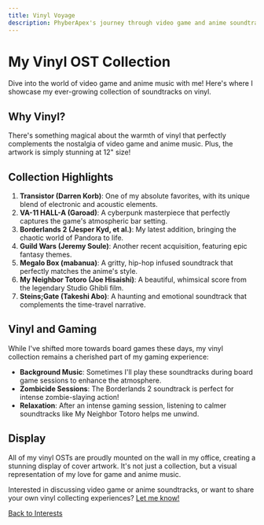 ```yaml
---
title: Vinyl Voyage
description: PhyberApex's journey through video game and anime soundtracks on vinyl
---
```


# My Vinyl OST Collection

Dive into the world of video game and anime music with me! Here's where I showcase my ever-growing collection of soundtracks on vinyl.

## Why Vinyl?

There's something magical about the warmth of vinyl that perfectly complements the nostalgia of video game and anime music. Plus, the artwork is simply stunning at 12" size!

## Collection Highlights

1. **Transistor (Darren Korb)**: One of my absolute favorites, with its unique blend of electronic and acoustic elements.
2. **VA-11 HALL-A (Garoad)**: A cyberpunk masterpiece that perfectly captures the game's atmospheric bar setting.
3. **Borderlands 2 (Jesper Kyd, et al.)**: My latest addition, bringing the chaotic world of Pandora to life.
4. **Guild Wars (Jeremy Soule)**: Another recent acquisition, featuring epic fantasy themes.
5. **Megalo Box (mabanua)**: A gritty, hip-hop infused soundtrack that perfectly matches the anime's style.
6. **My Neighbor Totoro (Joe Hisaishi)**: A beautiful, whimsical score from the legendary Studio Ghibli film.
7. **Steins;Gate (Takeshi Abo)**: A haunting and emotional soundtrack that complements the time-travel narrative.

## Vinyl and Gaming

While I've shifted more towards board games these days, my vinyl collection remains a cherished part of my gaming experience:

- **Background Music**: Sometimes I'll play these soundtracks during board game sessions to enhance the atmosphere.
- **Zombicide Sessions**: The Borderlands 2 soundtrack is perfect for intense zombie-slaying action!
- **Relaxation**: After an intense gaming session, listening to calmer soundtracks like My Neighbor Totoro helps me unwind.

## Display

All of my vinyl OSTs are proudly mounted on the wall in my office, creating a stunning display of cover artwork. It's not just a collection, but a visual representation of my love for game and anime music.

Interested in discussing video game or anime soundtracks, or want to share your own vinyl collecting experiences? [Let me know!](/about#lets-connect)

[Back to Interests](#)